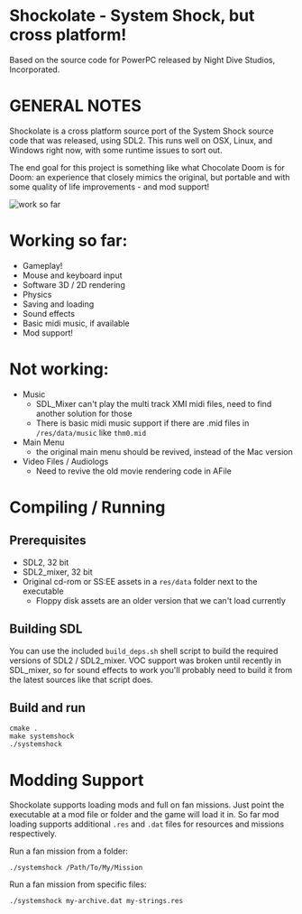 Shockolate - System Shock, but cross platform!
============================
Based on the source code for PowerPC released by Night Dive Studios, Incorporated.

GENERAL NOTES
=============

Shockolate is a cross platform source port of the System Shock source code that was released, using SDL2. This runs well on OSX, Linux, and Windows right now, with some runtime issues to sort out.

The end goal for this project is something like what Chocolate Doom is for Doom: an experience that closely mimics the original, but portable and with some quality of life improvements - and mod support!

![work so far](https://i.imgur.com/kbVWQj4.gif)

# Working so far:
- Gameplay!
- Mouse and keyboard input
- Software 3D / 2D rendering
- Physics
- Saving and loading
- Sound effects
- Basic midi music, if available
- Mod support!

# Not working:
- Music
  - SDL_Mixer can't play the multi track XMI midi files, need to find another solution for those
  - There is basic midi music support if there are .mid files in `/res/data/music` like `thm0.mid`
- Main Menu
  - the original main menu should be revived, instead of the Mac version
- Video Files / Audiologs
  - Need to revive the old movie rendering code in AFile

Compiling / Running
============

## Prerequisites
  - SDL2, 32 bit
  - SDL2_mixer, 32 bit
  - Original cd-rom or SS:EE assets in a `res/data` folder next to the executable
    - Floppy disk assets are an older version that we can't load currently
  
## Building SDL
You can use the included `build_deps.sh` shell script to build the required versions of SDL2 / SDL2_mixer. VOC support was broken until recently in SDL_mixer, so for sound effects to work you'll probably need to build it from the latest sources like that script does.

## Build and run
```
cmake .
make systemshock
./systemshock
```

Modding Support
============
Shockolate supports loading mods and full on fan missions. Just point the executable at a mod file or folder and the game will load it in. So far mod loading supports additional `.res` and `.dat` files for resources and missions respectively.

Run a fan mission from a folder:
```
./systemshock /Path/To/My/Mission
```

Run a fan mission from specific files:
```
./systemshock my-archive.dat my-strings.res
```
